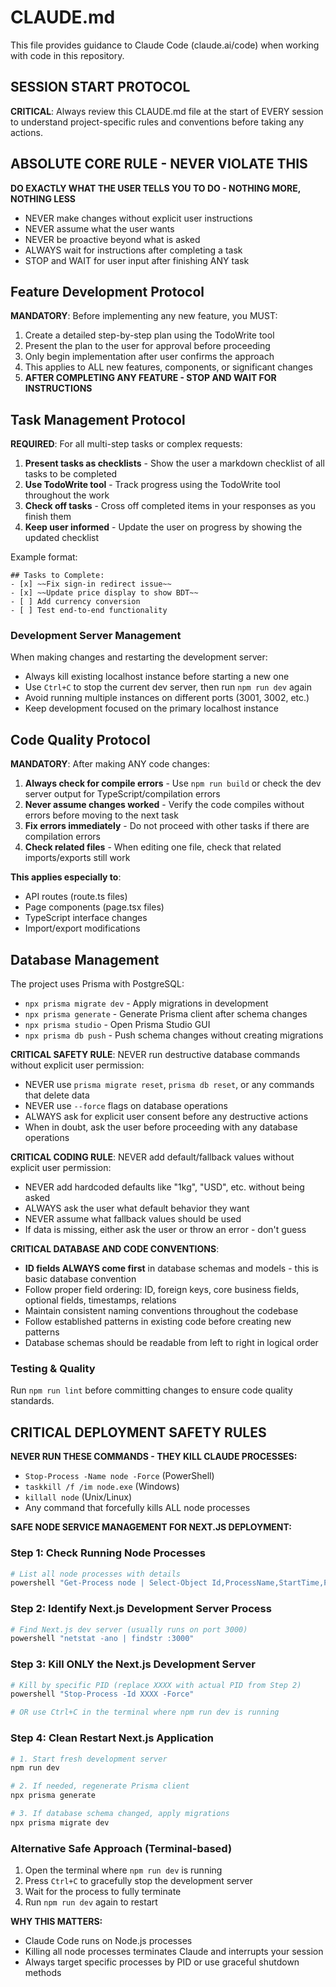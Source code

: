 # CLAUDE.md

This file provides guidance to Claude Code (claude.ai/code) when working with code in this repository.

## SESSION START PROTOCOL

**CRITICAL**: Always review this CLAUDE.md file at the start of EVERY session to understand project-specific rules and conventions before taking any actions.

## ABSOLUTE CORE RULE - NEVER VIOLATE THIS

**DO EXACTLY WHAT THE USER TELLS YOU TO DO - NOTHING MORE, NOTHING LESS**

- NEVER make changes without explicit user instructions
- NEVER assume what the user wants
- NEVER be proactive beyond what is asked
- ALWAYS wait for instructions after completing a task
- STOP and WAIT for user input after finishing ANY task

## Feature Development Protocol

**MANDATORY**: Before implementing any new feature, you MUST:
1. Create a detailed step-by-step plan using the TodoWrite tool
2. Present the plan to the user for approval before proceeding
3. Only begin implementation after user confirms the approach
4. This applies to ALL new features, components, or significant changes
5. **AFTER COMPLETING ANY FEATURE - STOP AND WAIT FOR INSTRUCTIONS**

## Task Management Protocol

**REQUIRED**: For all multi-step tasks or complex requests:
1. **Present tasks as checklists** - Show the user a markdown checklist of all tasks to be completed
2. **Use TodoWrite tool** - Track progress using the TodoWrite tool throughout the work
3. **Check off tasks** - Cross off completed items in your responses as you finish them
4. **Keep user informed** - Update the user on progress by showing the updated checklist

Example format:
```
## Tasks to Complete:
- [x] ~~Fix sign-in redirect issue~~
- [x] ~~Update price display to show BDT~~
- [ ] Add currency conversion
- [ ] Test end-to-end functionality
```

### Development Server Management
When making changes and restarting the development server:
- Always kill existing localhost instance before starting a new one
- Use `Ctrl+C` to stop the current dev server, then run `npm run dev` again
- Avoid running multiple instances on different ports (3001, 3002, etc.)
- Keep development focused on the primary localhost instance

## Code Quality Protocol

**MANDATORY**: After making ANY code changes:
1. **Always check for compile errors** - Use `npm run build` or check the dev server output for TypeScript/compilation errors
2. **Never assume changes worked** - Verify the code compiles without errors before moving to the next task
3. **Fix errors immediately** - Do not proceed with other tasks if there are compilation errors
4. **Check related files** - When editing one file, check that related imports/exports still work

**This applies especially to**:
- API routes (route.ts files)
- Page components (page.tsx files) 
- TypeScript interface changes
- Import/export modifications

 

## Database Management

The project uses Prisma with PostgreSQL:
- `npx prisma migrate dev` - Apply migrations in development
- `npx prisma generate` - Generate Prisma client after schema changes
- `npx prisma studio` - Open Prisma Studio GUI
- `npx prisma db push` - Push schema changes without creating migrations

**CRITICAL SAFETY RULE**: NEVER run destructive database commands without explicit user permission:
- NEVER use `prisma migrate reset`, `prisma db reset`, or any commands that delete data
- NEVER use `--force` flags on database operations
- ALWAYS ask for explicit user consent before any destructive actions
- When in doubt, ask the user before proceeding with any database operations

**CRITICAL CODING RULE**: NEVER add default/fallback values without explicit user permission:
- NEVER add hardcoded defaults like "1kg", "USD", etc. without being asked
- ALWAYS ask the user what default behavior they want
- NEVER assume what fallback values should be used
- If data is missing, either ask the user or throw an error - don't guess

**CRITICAL DATABASE AND CODE CONVENTIONS**:
- **ID fields ALWAYS come first** in database schemas and models - this is basic database convention
- Follow proper field ordering: ID, foreign keys, core business fields, optional fields, timestamps, relations
- Maintain consistent naming conventions throughout the codebase
- Follow established patterns in existing code before creating new patterns
- Database schemas should be readable from left to right in logical order



### Testing & Quality
Run `npm run lint` before committing changes to ensure code quality standards.

## CRITICAL DEPLOYMENT SAFETY RULES

**NEVER RUN THESE COMMANDS - THEY KILL CLAUDE PROCESSES:**
- `Stop-Process -Name node -Force` (PowerShell)
- `taskkill /f /im node.exe` (Windows)
- `killall node` (Unix/Linux)
- Any command that forcefully kills ALL node processes

**SAFE NODE SERVICE MANAGEMENT FOR NEXT.JS DEPLOYMENT:**

### Step 1: Check Running Node Processes
```bash
# List all node processes with details
powershell "Get-Process node | Select-Object Id,ProcessName,StartTime,Path"
```

### Step 2: Identify Next.js Development Server Process
```bash
# Find Next.js dev server (usually runs on port 3000)
powershell "netstat -ano | findstr :3000"
```

### Step 3: Kill ONLY the Next.js Development Server
```bash
# Kill by specific PID (replace XXXX with actual PID from Step 2)
powershell "Stop-Process -Id XXXX -Force"

# OR use Ctrl+C in the terminal where npm run dev is running
```

### Step 4: Clean Restart Next.js Application
```bash
# 1. Start fresh development server
npm run dev

# 2. If needed, regenerate Prisma client
npx prisma generate

# 3. If database schema changed, apply migrations
npx prisma migrate dev
```

### Alternative Safe Approach (Terminal-based)
1. Open the terminal where `npm run dev` is running
2. Press `Ctrl+C` to gracefully stop the development server
3. Wait for the process to fully terminate
4. Run `npm run dev` again to restart

**WHY THIS MATTERS:**
- Claude Code runs on Node.js processes
- Killing all node processes terminates Claude and interrupts your session
- Always target specific processes by PID or use graceful shutdown methods